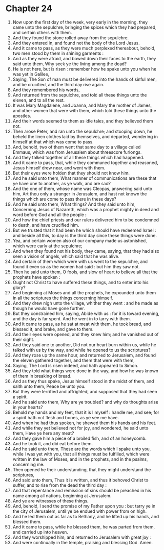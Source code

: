# Chapter 24

1. Now upon the first day of the week, very early in the morning, they came unto the sepulchre, bringing the spices which they had prepared, and certain others with them.
2. And they found the stone rolled away from the sepulchre.
3. And they entered in, and found not the body of the Lord Jesus.
4. And it came to pass, as they were much perplexed thereabout, behold, two men stood by them in shining garments :
5. And as they were afraid, and bowed down their faces to the earth, they said unto them, Why seek ye the living among the dead?
6. He is not here, but is risen : remember how he spake unto you when he was yet in Galilee,
7. Saying, The Son of man must be delivered into the hands of sinful men, and be crucified, and the third day rise again.
8. And they remembered his words,
9. And returned from the sepulchre, and told all these things unto the eleven, and to all the rest.
10. It was Mary Magdalene, and Joanna, and Mary the mother of James, and other women that were with them, which told these things unto the apostles.
11. And their words seemed to them as idle tales, and they believed them not.
12. Then arose Peter, and ran unto the sepulchre; and stooping down, he beheld the linen clothes laid by themselves, and departed, wondering in himself at that which was come to pass.
13. And, behold, two of them went that same day to a village called Emmaus, which was from Jerusalem about threescore furlongs.
14. And they talked together of all these things which had happened.
15. And it came to pass, that, while they communed together and reasoned, Jesus himself drew near, and went with them.
16. But their eyes were holden that they should not know him.
17. And he said unto them, What manner of communications are these that ye have one to another, as ye walk, and are sad?
18. And the one of them, whose name was Cleopas, answering said unto him, Art thou only a stranger in Jerusalem, and hast not known the things which are come to pass there in these days?
19. And he said unto them, What things? And they said unto him, Concerning Jesus of Nazareth, which was a prophet mighty in deed and word before God and all the people :
20. And how the chief priests and our rulers delivered him to be condemned to death, and have crucified him.
21. But we trusted that it had been he which should have redeemed Israel : and beside all this, to day is the third day since these things were done.
22. Yea, and certain women also of our company made us astonished, which were early at the sepulchre;
23. And when they found not his body, they came, saying, that they had also seen a vision of angels, which said that he was alive.
24. And certain of them which were with us went to the sepulchre, and found it even so as the women had said : but him they saw not.
25. Then he said unto them, O fools, and slow of heart to believe all that the prophets have spoken :
26. Ought not Christ to have suffered these things, and to enter into his glory?
27. And beginning at Moses and all the prophets, he expounded unto them in all the scriptures the things concerning himself.
28. And they drew nigh unto the village, whither they went : and he made as though he would have gone further.
29. But they constrained him, saying, Abide with us : for it is toward evening, and the day is far spent. And he went in to tarry with them.
30. And it came to pass, as he sat at meat with them, he took bread, and blessed it, and brake, and gave to them.
31. And their eyes were opened, and they knew him; and he vanished out of their sight.
32. And they said one to another, Did not our heart burn within us, while he talked with us by the way, and while he opened to us the scriptures?
33. And they rose up the same hour, and returned to Jerusalem, and found the eleven gathered together, and them that were with them,
34. Saying, The Lord is risen indeed, and hath appeared to Simon.
35. And they told what things were done in the way, and how he was known of them in breaking of bread.
36. And as they thus spake, Jesus himself stood in the midst of them, and saith unto them, Peace be unto you.
37. But they were terrified and affrighted, and supposed that they had seen a spirit.
38. And he said unto them, Why are ye troubled? and why do thoughts arise in your hearts?
39. Behold my hands and my feet, that it is I myself : handle me, and see; for a spirit hath not flesh and bones, as ye see me have.
40. And when he had thus spoken, he shewed them his hands and his feet.
41. And while they yet believed not for joy, and wondered, he said unto them, Have ye here any meat?
42. And they gave him a piece of a broiled fish, and of an honeycomb.
43. And he took it, and did eat before them.
44. And he said unto them, These are the words which I spake unto you, while I was yet with you, that all things must be fulfilled, which were written in the law of Moses, and in the prophets, and in the psalms, concerning me.
45. Then opened he their understanding, that they might understand the scriptures,
46. And said unto them, Thus it is written, and thus it behoved Christ to suffer, and to rise from the dead the third day :
47. And that repentance and remission of sins should be preached in his name among all nations, beginning at Jerusalem.
48. And ye are witnesses of these things.
49. And, behold, I send the promise of my Father upon you : but tarry ye in the city of Jerusalem, until ye be endued with power from on high.
50. And he led them out as far as to Bethany, and he lifted up his hands, and blessed them.
51. And it came to pass, while he blessed them, he was parted from them, and carried up into heaven.
52. And they worshipped him, and returned to Jerusalem with great joy :
53. And were continually in the temple, praising and blessing God. Amen.


